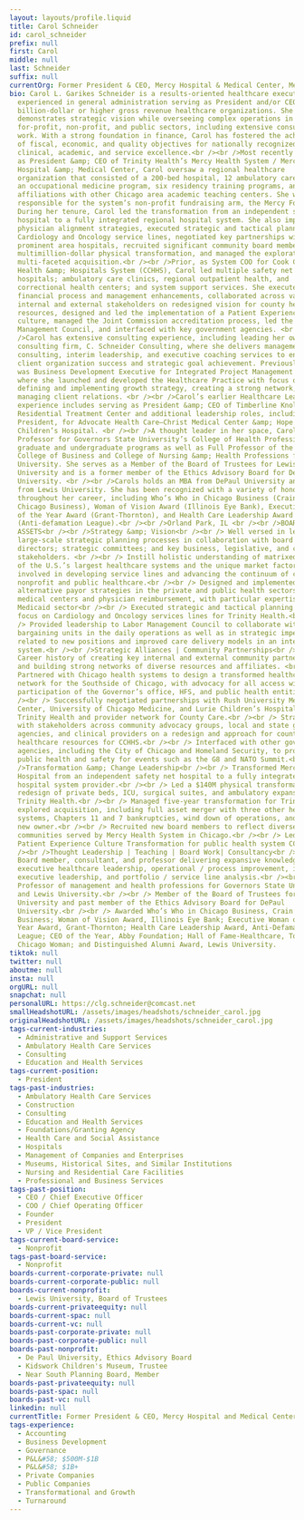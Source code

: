 ```yaml
---
layout: layouts/profile.liquid
title: Carol Schneider
id: carol_schneider
prefix: null
first: Carol
middle: null
last: Schneider
suffix: null
currentOrg: Former President & CEO, Mercy Hospital & Medical Center, Mercy Health System
bio: Carol L. Garikes Schneider is a results-oriented healthcare executive
  experienced in general administration serving as President and/or CEO for
  billion-dollar or higher gross revenue healthcare organizations. She
  demonstrates strategic vision while overseeing complex operations in the
  for-profit, non-profit, and public sectors, including extensive consultancy
  work. With a strong foundation in finance, Carol has fostered the achievement
  of fiscal, economic, and quality objectives for nationally recognized
  clinical, academic, and service excellence.<br /><br />Most recently serving
  as President &amp; CEO of Trinity Health’s Mercy Health System / Mercy
  Hospital &amp; Medical Center, Carol oversaw a regional healthcare
  organization that consisted of a 200-bed hospital, 12 ambulatory care sites,
  an occupational medicine program, six residency training programs, and
  affiliations with other Chicago area academic teaching centers. She was also
  responsible for the system’s non-profit fundraising arm, the Mercy Foundation.
  During her tenure, Carol led the transformation from an independent safety net
  hospital to a fully integrated regional hospital system. She also implemented
  physician alignment strategies, executed strategic and tactical planning for
  Cardiology and Oncology service lines, negotiated key partnerships with
  prominent area hospitals, recruited significant community board members, led a
  multimillion-dollar physical transformation, and managed the exploration of a
  multi-faceted acquisition.<br /><br />Prior, as System COO for Cook County
  Health &amp; Hospitals System (CCHHS), Carol led multiple safety net
  hospitals; ambulatory care clinics, regional outpatient health, and
  correctional health centers; and system support services. She executed
  financial process and management enhancements, collaborated across various
  internal and external stakeholders on redesigned vision for county health
  resources, designed and led the implementation of a Patient Experience
  culture, managed the Joint Commission accreditation process, led the Labor
  Management Council, and interfaced with key government agencies. <br /><br
  />Carol has extensive consulting experience, including leading her own
  consulting firm, C. Schneider Consulting, where she delivers management
  consulting, interim leadership, and executive coaching services to enhance
  client organization success and strategic goal achievement. Previously, she
  was Business Development Executive for Integrated Project Management (IPM)
  where she launched and developed the Healthcare Practice with focus on
  defining and implementing growth strategy, creating a strong network, and
  managing client relations. <br /><br />Carol’s earlier Healthcare Leadership
  experience includes serving as President &amp; CEO of Timberline Knolls
  Residential Treatment Center and additional leadership roles, including
  President, for Advocate Health Care—Christ Medical Center &amp; Hope
  Children’s Hospital. <br /><br />A thought leader in her space, Carol is a
  Professor for Governors State University’s College of Health Professionals
  graduate and undergraduate programs as well as Full Professor of the Graduate
  College of Business and College of Nursing &amp; Health Professions for Lewis
  University. She serves as a Member of the Board of Trustees for Lewis
  University and is a former member of the Ethics Advisory Board for DePaul
  University. <br /><br />Carols holds an MBA from DePaul University and a BA
  from Lewis University. She has been recognized with a variety of honors
  throughout her career, including Who’s Who in Chicago Business (Crain’s
  Chicago Business), Woman of Vision Award (Illinois Eye Bank), Executive Woman
  of the Year Award (Grant-Thornton), and Health Care Leadership Award
  (Anti-defamation League).<br /><br />Orland Park, IL <br /><br />BOARD
  ASSETS<br /><br />Strategy &amp; Vision<br /><br /> Well versed in leading
  large-scale strategic planning processes in collaboration with board of
  directors; strategic committees; and key business, legislative, and community
  stakeholders. <br /><br /> Instill holistic understanding of matrixed dynamics
  of the U.S.’s largest healthcare systems and the unique market factors
  involved in developing service lines and advancing the continuum of care in
  nonprofit and public healthcare.<br /><br /> Designed and implemented
  alternative payor strategies in the private and public health sectors for
  medical centers and physician reimbursement, with particular expertise in the
  Medicaid sector<br /><br /> Executed strategic and tactical planning with
  focus on Cardiology and Oncology services lines for Trinity Health.<br /><br
  /> Provided leadership to Labor Management Council to collaborate with over 20
  bargaining units in the daily operations as well as in strategic imperatives
  related to new positions and improved care delivery models in an integrated
  system.<br /><br />Strategic Alliances | Community Partnerships<br /><br />
  Career history of creating key internal and external community partnerships
  and building strong networks of diverse resources and affiliates. <br /><br />
  Partnered with Chicago health systems to design a transformed healthcare
  network for the Southside of Chicago, with advocacy for all access with
  participation of the Governor’s office, HFS, and public health entities<br
  /><br /> Successfully negotiated partnerships with Rush University Medical
  Center, University of Chicago Medicine, and Lurie Children’s Hospital for
  Trinity Health and provider network for County Care.<br /><br /> Strategized
  with stakeholders across community advocacy groups, local and state government
  agencies, and clinical providers on a redesign and approach for county
  healthcare resources for CCHHS.<br /><br /> Interfaced with other government
  agencies, including the City of Chicago and Homeland Security, to provide
  public health and safety for events such as the G8 and NATO Summit.<br /><br
  />Transformation &amp; Change Leadership<br /><br /> Transformed Mercy
  Hospital from an independent safety net hospital to a fully integrated
  hospital system provider.<br /><br /> Led a $140M physical transformation with
  redesign of private beds, ICU, surgical suites, and ambulatory expansion for
  Trinity Health.<br /><br /> Managed five-year transformation for Trinity that
  explored acquisition, including full asset merger with three other healthcare
  systems, Chapters 11 and 7 bankruptcies, wind down of operations, and sale to
  new owner.<br /><br /> Recruited new board members to reflect diverse
  communities served by Mercy Health System in Chicago.<br /><br /> Led a
  Patient Experience Culture Transformation for public health system CCHHS.<br
  /><br />Thought Leadership | Teaching | Board Work| Consultancy<br /><br />
  Board member, consultant, and professor delivering expansive knowledge across
  executive healthcare leadership, operational / process improvement, interim
  executive leadership, and portfolio / service line analysis.<br /><br />
  Professor of management and health professions for Governors State University
  and Lewis University.<br /><br /> Member of the Board of Trustees for Lewis
  University and past member of the Ethics Advisory Board for DePaul
  University.<br /><br /> Awarded Who’s Who in Chicago Business, Crain’s Chicago
  Business; Woman of Vision Award, Illinois Eye Bank; Executive Woman of the
  Year Award, Grant-Thornton; Health Care Leadership Award, Anti-Defamation
  League; CEO of the Year, Abby Foundation; Hall of Fame-Healthcare, Today’s
  Chicago Woman; and Distinguished Alumni Award, Lewis University.
tiktok: null
twitter: null
aboutme: null
insta: null
orgURL: null
snapchat: null
personalURL: https://clg.schneider@comcast.net
smallHeadshotURL: /assets/images/headshots/schneider_carol.jpg
originalHeadshotURL: /assets/images/headshots/schneider_carol.jpg
tags-current-industries:
  - Administrative and Support Services
  - Ambulatory Health Care Services
  - Consulting
  - Education and Health Services
tags-current-position:
  - President
tags-past-industries:
  - Ambulatory Health Care Services
  - Construction
  - Consulting
  - Education and Health Services
  - Foundations/Granting Agency
  - Health Care and Social Assistance
  - Hospitals
  - Management of Companies and Enterprises
  - Museums, Historical Sites, and Similar Institutions
  - Nursing and Residential Care Facilities
  - Professional and Business Services
tags-past-position:
  - CEO / Chief Executive Officer
  - COO / Chief Operating Officer
  - Founder
  - President
  - VP / Vice President
tags-current-board-service:
  - Nonprofit
tags-past-board-service:
  - Nonprofit
boards-current-corporate-private: null
boards-current-corporate-public: null
boards-current-nonprofit:
  - Lewis University, Board of Trustees
boards-current-privateequity: null
boards-current-spac: null
boards-current-vc: null
boards-past-corporate-private: null
boards-past-corporate-public: null
boards-past-nonprofit:
  - De Paul University, Ethics Advisory Board
  - Kidswork Children's Museum, Trustee
  - Near South Planning Board, Member
boards-past-privateequity: null
boards-past-spac: null
boards-past-vc: null
linkedin: null
currentTitle: Former President & CEO, Mercy Hospital and Medical Center
tags-experience:
  - Accounting
  - Business Development
  - Governance
  - P&L&#58; $500M-$1B
  - P&L&#58; $1B+
  - Private Companies
  - Public Companies
  - Transformational and Growth
  - Turnaround
---
```

